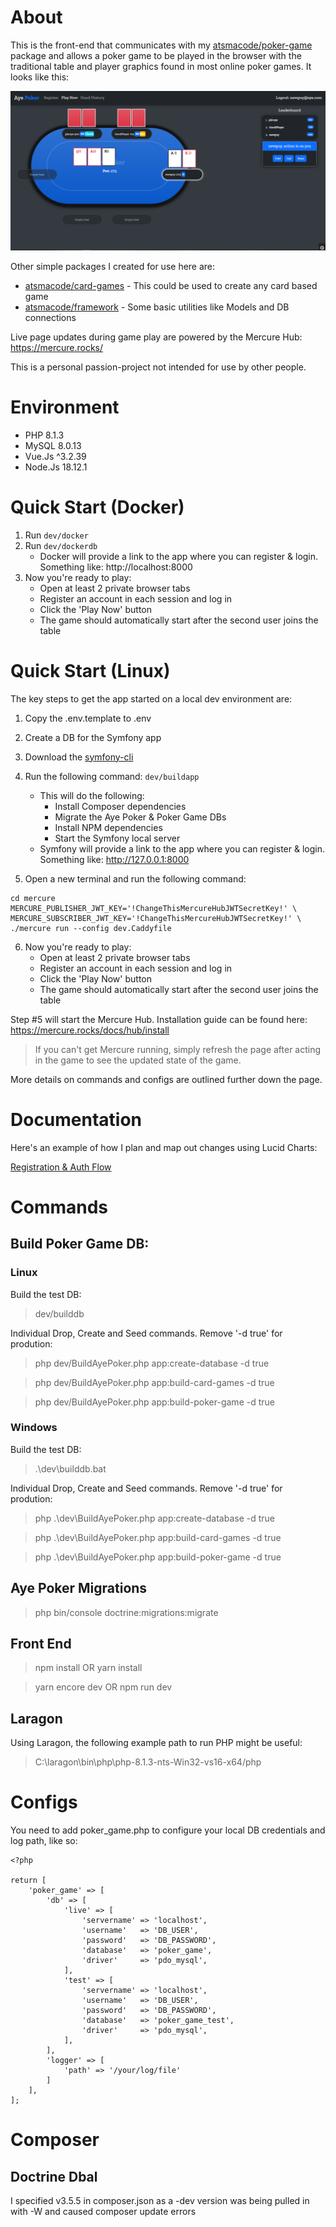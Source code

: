# About

This is the front-end that communicates with my [atsmacode/poker-game](https://github.com/atsmacode/poker-game) package and allows a poker game to be played in the browser with the traditional table and player graphics found in most online poker games. It looks like this:

![Flop Action](/screenshots/flop_action.png)

Other simple packages I created for use here are:

* [atsmacode/card-games](https://github.com/atsmacode/card-games) - This could be used to create any card based game
* [atsmacode/framework](https://github.com/atsmacode/framework) - Some basic utilities like Models and DB connections

Live page updates during game play are powered by the Mercure Hub: https://mercure.rocks/

This is a personal passion-project not intended for use by other people. 

# Environment

- PHP 8.1.3
- MySQL 8.0.13
- Vue.Js ^3.2.39
- Node.Js 18.12.1

# Quick Start (Docker)

1. Run `dev/docker`
2. Run `dev/dockerdb`
    * Docker will provide a link to the app where you can register & login. Something like: http://localhost:8000
3. Now you're ready to play:
    * Open at least 2 private browser tabs
    * Register an account in each session and log in
    * Click the 'Play Now' button
    * The game should automatically start after the second user joins the table

# Quick Start (Linux)

The key steps to get the app started on a local dev environment are:

1. Copy the .env.template to .env
2. Create a DB for the Symfony app
3. Download the [symfony-cli](https://symfony.com/download)
4. Run the following command: `dev/buildapp`
    * This will do the following:
       * Install Composer dependencies
       * Migrate the Aye Poker & Poker Game DBs
       * Install NPM dependencies
       * Start the Symfony local server
    * Symfony will provide a link to the app where you can register & login. Something like: http://127.0.0.1:8000

5. Open a new terminal and run the following command:

```
cd mercure
MERCURE_PUBLISHER_JWT_KEY='!ChangeThisMercureHubJWTSecretKey!' \
MERCURE_SUBSCRIBER_JWT_KEY='!ChangeThisMercureHubJWTSecretKey!' \
./mercure run --config dev.Caddyfile
```
6. Now you're ready to play:
    * Open at least 2 private browser tabs
    * Register an account in each session and log in
    * Click the 'Play Now' button
    * The game should automatically start after the second user joins the table

Step #5 will start the Mercure Hub. Installation guide can be found here: https://mercure.rocks/docs/hub/install


> If you can't get Mercure running, simply refresh the page after acting in the game to see the updated state of the game.

More details on commands and configs are outlined further down the page.

# Documentation

Here's an example of how I plan and map out changes using Lucid Charts:

[Registration & Auth Flow](/documentation/registration_and_auth_flow.pdf)

# Commands

## Build Poker Game DB:

### Linux

Build the test DB:

> dev/builddb

Individual Drop, Create and Seed commands. Remove '-d true' for prodution:

> php dev/BuildAyePoker.php app:create-database -d true

> php dev/BuildAyePoker.php app:build-card-games -d true

> php dev/BuildAyePoker.php app:build-poker-game -d true

### Windows

Build the test DB:

> .\dev\builddb.bat

Individual Drop, Create and Seed commands. Remove '-d true' for prodution:

> php .\dev\BuildAyePoker.php app:create-database -d true

> php .\dev\BuildAyePoker.php app:build-card-games -d true

> php .\dev\BuildAyePoker.php app:build-poker-game -d true

## Aye Poker Migrations

> php bin/console doctrine:migrations:migrate

## Front End

> npm install OR yarn install

> yarn encore dev OR npm run dev

## Laragon

Using Laragon, the following example path to run PHP might be useful:

> C:\laragon\bin\php\php-8.1.3-nts-Win32-vs16-x64/php

# Configs

You need to add poker_game.php to configure your local DB credentials and log path, like so:

```
<?php

return [
    'poker_game' => [
        'db' => [
            'live' => [
                'servername' => 'localhost',
                'username'   => 'DB_USER',
                'password'   => 'DB_PASSWORD',
                'database'   => 'poker_game',
                'driver'     => 'pdo_mysql',
            ],
            'test' => [
                'servername' => 'localhost',
                'username'   => 'DB_USER',
                'password'   => 'DB_PASSWORD',
                'database'   => 'poker_game_test',
                'driver'     => 'pdo_mysql',
            ],
        ],
        'logger' => [
            'path' => '/your/log/file'
        ]
    ],
];

```

# Composer

## Doctrine Dbal

I specified v3.5.5 in composer.json as a -dev version was being pulled in with -W and caused composer update errors
